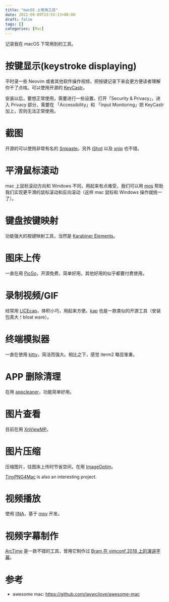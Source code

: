 ```yaml
---
title: "macOS 上常用工具"
date: 2021-08-09T23:55:13+08:00
draft: false
tags: []
categories: [Mac]
---
```


记录我在 macOS 下常用到的工具。

<!--more-->

# 按键显示(keystroke displaying)

平时录一些 Neovim 或者其他软件操作视频，把按键记录下来会更方便读者理解你干了点啥。可以使用开源的 [KeyCastr](https://github.com/keycastr/keycastr)。

安装以后，要想正常使用，需要进行一些设置，打开「Security & Privacy」，进入 Privacy 部分，需要在 「Accessibility」和 「Input Monitoring」把 KeyCastr 加上，否则无法正常使用。

# 截图

开源的可以使用非常有名的 [Snipaste](https://www.snipaste.com/)。另外 [iShot](https://apps.apple.com/cn/app/ishot-%E4%BC%98%E7%A7%80%E7%9A%84%E6%88%AA%E5%9B%BE%E5%BD%95%E5%B1%8F%E5%B7%A5%E5%85%B7/id1485844094?mt=12) 以及 [xnip](https://xnipapp.com/) 也不错。

# 平滑鼠标滚动

mac 上鼠标滚动方向和 Windows 不同，用起来有点难受，我们可以用 [mos](https://mos.caldis.me/) 帮助我们实现更平滑的鼠标滚动和反向滚动（这样 mac 鼠标和 Windows 操作就统一了）。

# 键盘按键映射

功能强大的按键映射工具，当然是 [Karabiner Elements](https://github.com/pqrs-org/Karabiner-Elements)。

# 图床上传

一直在用 [PicGo](https://github.com/Molunerfinn/PicGo)，开源免费，简单好用。其他好用的似乎都要付费使用。

# 录制视频/GIF

经常用 [LICEcap](https://github.com/justinfrankel/licecap)，体积小巧，用起来方便。[kap](https://github.com/wulkano/kap) 也是一款类似的开源工具（安装包真大！bloat ware）。

# 终端模拟器

一直在使用 [kitty](https://github.com/kovidgoyal/kitty)，简洁而强大。相比之下，感觉 iterm2 略显笨重。

# APP 删除清理

在用 [appcleaner](https://freemacsoft.net/appcleaner/)，功能简单好用。

# 图片查看

目前在用 [XnViewMP](https://www.xnview.com/en/xnviewmp/)。

# 图片压缩

压缩图片，往图床上传时节省空间，在用 [ImageOptim](https://github.com/ImageOptim/ImageOptim)。

[TinyPNG4Mac](https://github.com/kyleduo/TinyPNG4Mac) is also an interesting project.

# 视频播放

使用 [IINA](https://github.com/iina/iina)，基于 [mpv](https://github.com/mpv-player/mpv) 开发。

# 视频字幕制作

[ArcTime](https://arctime.org/) 是一款不错的工具，曾用它制作过 [Bram 在 vimconf 2018 上的演讲字幕](https://jdhao.github.io/2019/12/15/mac_video_subtitle_make/)。

# 参考

+ awesome mac: https://github.com/jaywcjlove/awesome-mac
